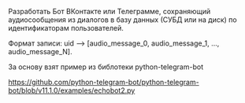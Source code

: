 Разработать Бот ВКонтакте или Телеграмме, сохраняющий аудиосообщения из диалогов в базу данных (СУБД или на диск) по идентификаторам пользователей.


Формат записи: uid —> [audio_message_0, audio_message_1, ..., audio_message_N].

За основу взят пример из библотеки python-telegram-bot

https://github.com/python-telegram-bot/python-telegram-bot/blob/v11.1.0/examples/echobot2.py